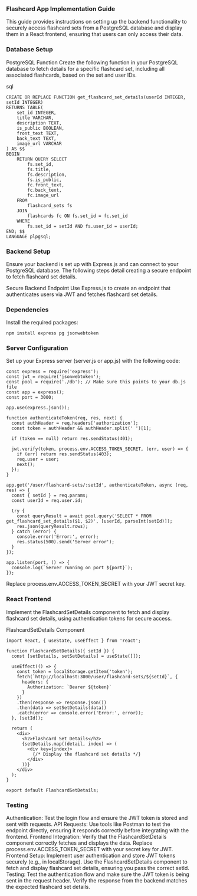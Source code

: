 ### Flashcard App Implementation Guide
This guide provides instructions on setting up the backend functionality to securely access flashcard sets from a PostgreSQL database and display them in a React frontend, ensuring that users can only access their data.

### Database Setup
PostgreSQL Function
Create the following function in your PostgreSQL database to fetch details for a specific flashcard set, including all associated flashcards, based on the set and user IDs.

sql
```
CREATE OR REPLACE FUNCTION get_flashcard_set_details(userId INTEGER, setId INTEGER)
RETURNS TABLE(
    set_id INTEGER,
    title VARCHAR,
    description TEXT,
    is_public BOOLEAN,
    front_text TEXT,
    back_text TEXT,
    image_url VARCHAR
) AS $$
BEGIN
    RETURN QUERY SELECT 
        fs.set_id,
        fs.title,
        fs.description,
        fs.is_public,
        fc.front_text,
        fc.back_text,
        fc.image_url
    FROM 
        flashcard_sets fs
    JOIN 
        flashcards fc ON fs.set_id = fc.set_id
    WHERE 
        fs.set_id = setId AND fs.user_id = userId;
END; $$
LANGUAGE plpgsql;
```

### Backend Setup
Ensure your backend is set up with Express.js and can connect to your PostgreSQL database. The following steps detail creating a secure endpoint to fetch flashcard set details.

Secure Backend Endpoint
Use Express.js to create an endpoint that authenticates users via JWT and fetches flashcard set details.

### Dependencies
Install the required packages:

```
npm install express pg jsonwebtoken
```

### Server Configuration
Set up your Express server (server.js or app.js) with the following code:

```
const express = require('express');
const jwt = require('jsonwebtoken');
const pool = require('./db'); // Make sure this points to your db.js file
const app = express();
const port = 3000;

app.use(express.json());

function authenticateToken(req, res, next) {
  const authHeader = req.headers['authorization'];
  const token = authHeader && authHeader.split(' ')[1];
  
  if (token == null) return res.sendStatus(401);

  jwt.verify(token, process.env.ACCESS_TOKEN_SECRET, (err, user) => {
    if (err) return res.sendStatus(403);
    req.user = user;
    next();
  });
}

app.get('/user/flashcard-sets/:setId', authenticateToken, async (req, res) => {
  const { setId } = req.params;
  const userId = req.user.id;
  
  try {
    const queryResult = await pool.query('SELECT * FROM get_flashcard_set_details($1, $2)', [userId, parseInt(setId)]);
    res.json(queryResult.rows);
  } catch (error) {
    console.error('Error:', error);
    res.status(500).send('Server error');
  }
});

app.listen(port, () => {
  console.log(`Server running on port ${port}`);
});
```
Replace process.env.ACCESS_TOKEN_SECRET with your JWT secret key.

### React Frontend
Implement the FlashcardSetDetails component to fetch and display flashcard set details, using authentication tokens for secure access.

FlashcardSetDetails Component

```
import React, { useState, useEffect } from 'react';

function FlashcardSetDetails({ setId }) {
  const [setDetails, setSetDetails] = useState([]);

  useEffect(() => {
    const token = localStorage.getItem('token');
    fetch(`http://localhost:3000/user/flashcard-sets/${setId}`, {
      headers: {
        Authorization: `Bearer ${token}`
      }
    })
    .then(response => response.json())
    .then(data => setSetDetails(data))
    .catch(error => console.error('Error:', error));
  }, [setId]);

  return (
    <div>
      <h2>Flashcard Set Details</h2>
      {setDetails.map((detail, index) => (
        <div key={index}>
          {/* Display the flashcard set details */}
        </div>
      ))}
    </div>
  );
}

export default FlashcardSetDetails;
```
### Testing
Authentication: Test the login flow and ensure the JWT token is stored and sent with requests.
API Requests: Use tools like Postman to test the endpoint directly, ensuring it responds correctly before integrating with the frontend.
Frontend Integration: Verify that the FlashcardSetDetails component correctly fetches and displays the data.
Replace process.env.ACCESS_TOKEN_SECRET with your secret key for JWT.
Frontend Setup:
Implement user authentication and store JWT tokens securely (e.g., in localStorage).
Use the FlashcardSetDetails component to fetch and display flashcard set details, ensuring you pass the correct setId.
Testing:
Test the authentication flow and make sure the JWT token is being sent in the request header.
Verify the response from the backend matches the expected flashcard set details.
